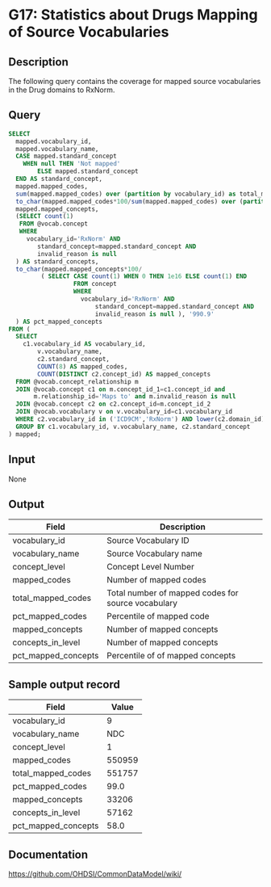 <!---
Group:general
Name:G17 Statistics about Drugs Mapping of Source Vocabularies
Author:Patrick Ryan
CDM Version: 5.0
-->

# G17: Statistics about Drugs Mapping of Source Vocabularies

## Description
The following query contains the coverage for mapped source vocabularies in the Drug domains to RxNorm.

## Query
```sql
SELECT
  mapped.vocabulary_id,
  mapped.vocabulary_name,
  CASE mapped.standard_concept
    WHEN null THEN 'Not mapped'
        ELSE mapped.standard_concept
  END AS standard_concept,
  mapped.mapped_codes,
  sum(mapped.mapped_codes) over (partition by vocabulary_id) as total_mapped_codes,
  to_char(mapped.mapped_codes*100/sum(mapped.mapped_codes) over (partition by vocabulary_id), '990.9') AS pct_mapped_codes,
  mapped.mapped_concepts,
  (SELECT count(1)
   FROM @vocab.concept
   WHERE
     vocabulary_id='RxNorm' AND
        standard_concept=mapped.standard_concept AND
        invalid_reason is null
  ) AS standard_concepts,
  to_char(mapped.mapped_concepts*100/
         ( SELECT CASE count(1) WHEN 0 THEN 1e16 ELSE count(1) END
                  FROM concept
                  WHERE
                    vocabulary_id='RxNorm' AND
                        standard_concept=mapped.standard_concept AND
                        invalid_reason is null ), '990.9'
  ) AS pct_mapped_concepts
FROM (
  SELECT
    c1.vocabulary_id AS vocabulary_id,
        v.vocabulary_name,
        c2.standard_concept,
        COUNT(8) AS mapped_codes,
        COUNT(DISTINCT c2.concept_id) AS mapped_concepts
  FROM @vocab.concept_relationship m
  JOIN @vocab.concept c1 on m.concept_id_1=c1.concept_id and
       m.relationship_id='Maps to' and m.invalid_reason is null
  JOIN @vocab.concept c2 on c2.concept_id=m.concept_id_2
  JOIN @vocab.vocabulary v on v.vocabulary_id=c1.vocabulary_id
  WHERE c2.vocabulary_id in ('ICD9CM','RxNorm') AND lower(c2.domain_id)='drug'
  GROUP BY c1.vocabulary_id, v.vocabulary_name, c2.standard_concept
) mapped;
```

## Input

None

## Output

| Field |  Description |
| --- | --- |
|  vocabulary_id |  Source Vocabulary ID |
|  vocabulary_name |  Source Vocabulary name |
|  concept_level |  Concept Level Number |
|  mapped_codes |  Number of mapped codes |
|  total_mapped_codes |  Total number of mapped codes for source vocabulary |
|  pct_mapped_codes |  Percentile of mapped code  |
|  mapped_concepts |  Number of mapped concepts  |
|  concepts_in_level |  Number of mapped concepts  |
|  pct_mapped_concepts |  Percentile of of mapped concepts |

## Sample output record

| Field |  Value |
| --- | --- |
|  vocabulary_id |  9 |
|  vocabulary_name |  NDC |
|  concept_level |  1 |
|  mapped_codes |  550959 |
|  total_mapped_codes |  551757 |
|  pct_mapped_codes |  99.0 |
|  mapped_concepts |  33206 |
|  concepts_in_level |  57162 |
|  pct_mapped_concepts |  58.0 |





## Documentation
https://github.com/OHDSI/CommonDataModel/wiki/
